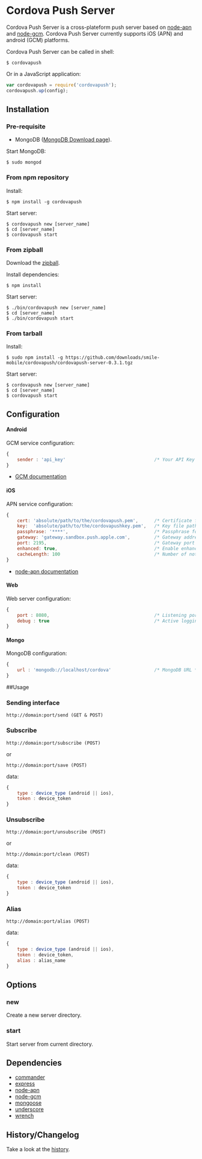 # Cordova Push Server

Cordova Push Server is a cross-plateform push server based on [node-apn](https://github.com/argon/node-apn) and [node-gcm](https://github.com/ToothlessGear/node-gcm). Cordova Push Server currently supports iOS (APN) and android (GCM) platforms.

Cordova Push Server can be called in shell:
```shell
$ cordovapush
```

Or in a JavaScript application:
```js
var cordovapush = require('cordovapush');
cordovapush.up(config);
```

## Installation

### Pre-requisite

+ MongoDB ([MongoDB Download page](http://www.mongodb.org/downloads)).

Start MongoDB:
```shell
$ sudo mongod
```

### From npm repository

Install:
```shell
$ npm install -g cordovapush
```

Start server:

```shell
$ cordovapush new [server_name]
$ cd [server_name]
$ cordovapush start
```

### From zipball

Download the [zipball](https://github.com/downloads/smile-mobile/cordovapush/cordovapush-server-0.3.1.zip).

Install dependencies:
```shell
$ npm install
```

Start server:

```shell
$ ./bin/cordovapush new [server_name]
$ cd [server_name]
$ ./bin/cordovapush start
```

### From tarball

Install:
```shell
$ sudo npm install -g https://github.com/downloads/smile-mobile/cordovapush/cordovapush-server-0.3.1.tgz
```

Start server:

```shell
$ cordovapush new [server_name]
$ cd [server_name]
$ cordovapush start
```

## Configuration

#### Android

GCM service configuration:
```js
{
	sender : 'api_key'                                 /* Your API Key */
}
```
  + [GCM documentation](http://developer.android.com/guide/google/gcm/gs.html)

#### iOS

APN service configuration:
```js
{
	cert: 'absolute/path/to/the/cordovapush.pem',      /* Certificate file path */
	key:  'absolute/path/to/the/cordovapushkey.pem',   /* Key file path */
	passphrase: '****',                                /* Passphrase for the Key file */
	gateway: 'gateway.sandbox.push.apple.com',         /* Gateway address */
	port: 2195,                                        /* Gateway port */
	enhanced: true,                                    /* Enable enhanced format */
	cacheLength: 100                                   /* Number of notifications to cache */
}
```
  + [node-apn documentation](https://github.com/argon/node-apn#connecting)

#### Web

Web server configuration:
```js
{
	port : 8080,                                       /* Listening port */
	debug : true                                       /* Active logging request mode */
}
```

#### Mongo

MongoDB configuration:
```js
{
	url : 'mongodb://localhost/cordova'                /* MongoDB URL */
}
```

##Usage

### Sending interface

```
http://domain:port/send (GET & POST)
```

### Subscribe

```
http://domain:port/subscribe (POST)
```

or


```
http://domain:port/save (POST)
```

data:
```js
{
	type : device_type (android || ios),
	token : device_token
}
```

### Unsubscribe

```
http://domain:port/unsubscribe (POST)
```

or


```
http://domain:port/clean (POST)
```

data:
```js
{
	type : device_type (android || ios),
	token : device_token
}
```

### Alias

```
http://domain:port/alias (POST)
```

data:
```js
{
	type : device_type (android || ios),
	token : device_token,
	alias : alias_name
}
```

## Options

### new

Create a new server directory.

### start

Start server from current directory.

## Dependencies

  * [commander](https://github.com/visionmedia/commander.js)
  * [express](https://github.com/visionmedia/express)
  * [node-apn](https://github.com/argon/node-apn)
  * [node-gcm](https://github.com/ToothlessGear/node-gcm)
  * [mongoose](https://github.com/LearnBoost/mongoose)
  * [underscore](https://github.com/documentcloud/underscore)
  * [wrench](https://github.com/ryanmcgrath/wrench-js)

## History/Changelog

Take a look at the [history](https://github.com/smile-mobile/cordovapush/blob/master/server/HISTORY.md).
